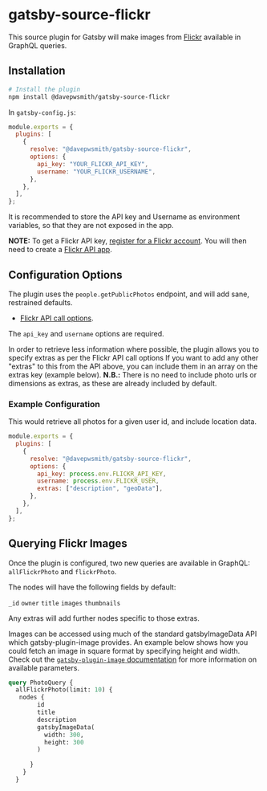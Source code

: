 
# gatsby-source-flickr

This source plugin for Gatsby will make images from [Flickr](https://flickr.com/) available in GraphQL queries.

## Installation

```sh
# Install the plugin
npm install @davepwsmith/gatsby-source-flickr
```

In `gatsby-config.js`:

```js
module.exports = {
  plugins: [
    {
      resolve: "@davepwsmith/gatsby-source-flickr",
      options: {
        api_key: "YOUR_FLICKR_API_KEY",
        username: "YOUR_FLICKR_USERNAME",
      },
    },
  ],
};
```
It is recommended to store the API key and Username as environment variables, so that they are not exposed in the app.

**NOTE:** To get a Flickr API key, [register for a Flickr account](https://www.flickr.com/signup). You will then need to create a [Flickr API app](https://www.flickr.com/services/apps/create/).

## Configuration Options

The plugin uses the `people.getPublicPhotos` endpoint, and will add sane, restrained defaults.

- [Flickr API call options](https://www.flickr.com/services/api/flickr.people.getPublicPhotos.html).

The `api_key` and `username` options are required.

In order to retrieve less information where possible, the plugin allows you to specify extras as per the Flickr API call options
If you want to add any other "extras" to this from the API above, you can include them in an array on the extras key (example below). 
**N.B.:** There is no need to include photo urls or dimensions as extras, as these are already included by default.

### Example Configuration

This would retrieve all photos for a given user id, and include location data.

```js
module.exports = {
  plugins: [
    {
      resolve: "@davepwsmith/gatsby-source-flickr",
      options: {
        api_key: process.env.FLICKR_API_KEY,
        username: process.env.FLICKR_USER,
        extras: ["description", "geoData"],
      },
    },
  ],
};
```

## Querying Flickr Images

Once the plugin is configured, two new queries are available in GraphQL: `allFlickrPhoto` and `flickrPhoto`.

The nodes will have the following fields by default:

`_id`
`owner`
`title`
`images`
`thumbnails`

Any extras will add further nodes specific to those extras. 

Images can be accessed using much of the standard gatsbyImageData API which gatsby-plugin-image provides. An example below shows how
you could fetch an image in square format by specifying height and width. Check out the 
[`gatsby-plugin-image` documentation](https://www.gatsbyjs.com/docs/reference/built-in-components/gatsby-plugin-image/) for
more information on available parameters.

```graphql
query PhotoQuery {
  allFlickrPhoto(limit: 10) {
   nodes {
        id
        title
        description
        gatsbyImageData(
          width: 300,
          height: 300
        )
        
      }
    }
  }
```
